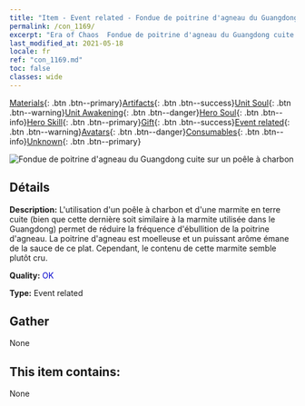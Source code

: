 ```yaml
---
title: "Item - Event related - Fondue de poitrine d'agneau du Guangdong cuite sur un poêle à charbon"
permalink: /con_1169/
excerpt: "Era of Chaos  Fondue de poitrine d'agneau du Guangdong cuite sur un poêle à charbon"
last_modified_at: 2021-05-18
locale: fr
ref: "con_1169.md"
toc: false
classes: wide
---
```

 [Materials](/ItemsFR/){: .btn .btn--primary}[Artifacts](/ItemsFR/Artifacts/){: .btn .btn--success}[Unit Soul](/ItemsFR/UnitSoul/){: .btn .btn--warning}[Unit Awakening](/ItemsFR/UnitAwakening/){: .btn .btn--danger}[Hero Soul](/ItemsFR/HeroSoul/){: .btn .btn--info}[Hero Skill](/ItemsFR/HeroSkill/){: .btn .btn--primary}[Gift](/ItemsFR/Gift/){: .btn .btn--success}[Event related](/ItemsFR/Events/){: .btn .btn--warning}[Avatars](/ItemsFR/Avatars/){: .btn .btn--danger}[Consumables](/ItemsFR/Consumables/){: .btn .btn--info}[Unknown](/ItemsFR/Unknown/){: .btn .btn--primary}

 ![Fondue de poitrine d'agneau du Guangdong cuite sur un poêle à charbon](/images/t/i_81511121.png)

## Détails
 **Description:** L'utilisation d'un poêle à charbon et d'une marmite en terre cuite (bien que cette dernière soit similaire à la marmite utilisée dans le Guangdong) permet de réduire la fréquence d'ébullition de la poitrine d'agneau. La poitrine d'agneau est moelleuse et un puissant arôme émane de la sauce de ce plat. Cependant, le contenu de cette marmite semble plutôt cru.

 **Quality:** <span style="color: #0000CD">OK</span>

 **Type:** Event related

## Gather

  None

## This item contains:

  None


